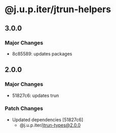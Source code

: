 # @j.u.p.iter/jtrun-helpers

## 3.0.0

### Major Changes

- 8c85589: updates packages

## 2.0.0

### Major Changes

- 51827c6: updates trun

### Patch Changes

- Updated dependencies [51827c6]
  - @j.u.p.iter/jtrun-types@2.0.0

